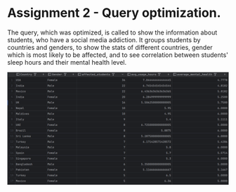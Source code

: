 # Assignment 2 - Query optimization.
The query, which was optimized, is called to show the information about students, who have a social media addiction. It groups students by countries and genders, to show the stats of different countries, gender which is most likely to be affected, and to see correlation between students' sleep hours and their mental health level.

![img.png](img.png) 